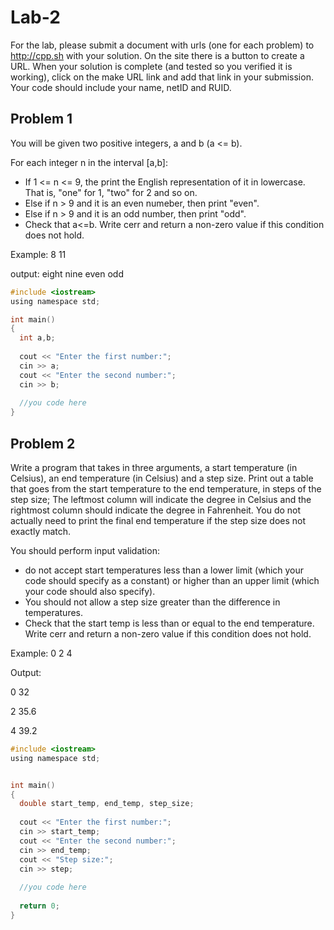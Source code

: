 # Lab-2

For the lab, please submit a document with urls (one for each problem) to http://cpp.sh with your solution. On the site there is a button to create a URL. When your solution is complete (and tested so you verified it is working), click on the make URL link and add that link in your submission. Your code should include your name, netID and RUID.


## Problem 1


You will be given two positive integers, a and b (a <= b). 

For each integer n in the interval \[a,b\]:
* If 1 <= n <= 9, the print the English representation of it in lowercase. That is, "one" for 1, "two" for 2 and so on.
* Else if n > 9 and it is an even numeber, then print "even".
* Else if n > 9 and it is an odd number, then print "odd".
* Check that a<=b.  Write cerr and return a non-zero value if this condition does not hold.

Example:
8
11

output:
eight
nine
even
odd

```C
#include <iostream>
using namespace std;

int main()
{
  int a,b;
  
  cout << "Enter the first number:";
  cin >> a;
  cout << "Enter the second number:";
  cin >> b;
  
  //you code here
}

```

## Problem 2

Write a program that takes in three arguments, a start temperature (in Celsius), an end temperature (in Celsius) and a step size. Print out a table that goes from the start temperature to the end temperature, in steps of the step size; The leftmost column will indicate the degree in Celsius and the rightmost column should indicate the degree in Fahrenheit.  You do not actually need to print the final end temperature if the step size does not exactly match. 

You should perform input validation: 
* do not accept start temperatures less than a lower limit (which your code should specify as a constant) or higher than an upper limit (which your code should also specify). 
* You should not allow a step size greater than the difference in temperatures. 
* Check that the start temp is less than or equal to the end temperature.  Write cerr and return a non-zero value if this condition does not hold.

Example:
0 2 4

Output:

0 32

2 35.6

4 39.2


```C
#include <iostream>
using namespace std;


int main()
{
  double start_temp, end_temp, step_size;
  
  cout << "Enter the first number:";
  cin >> start_temp;
  cout << "Enter the second number:";
  cin >> end_temp;
  cout << "Step size:";
  cin >> step;
  
  //you code here
  
  return 0;  
}


```




